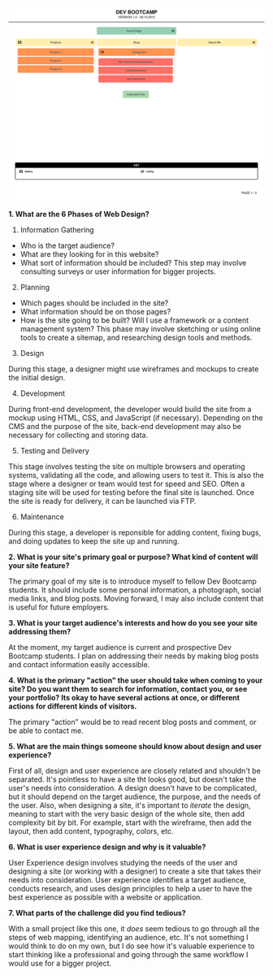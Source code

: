 ![Site Map](imgs/SiteMap.png "Site Map")

**1.  What are the 6 Phases of Web Design?**

1. Information Gathering
  * Who is the target audience?
  * What are they looking for in this website?
  * What sort of information should be included?
  This step may involve consulting surveys or user information for bigger projects.

2. Planning

  * Which pages should be included in the site?
  * What information should be on those pages?
  * How is the site going to be built?  Will I use a framework or a content management system?
  This phase may involve sketching or using online tools to create a sitemap, and researching design tools and methods.

3. Design

  During this stage, a designer might use wireframes and mockups to create the initial design.

4. Development

  During front-end development, the developer would build the site from a mockup using HTML, CSS, and JavaScript (if necessary).  Depending on the CMS and the purpose of the site, back-end development may also be necessary for collecting and storing data.

5. Testing and Delivery

  This stage involves testing the site on multiple browsers and operating systems, validating all the code, and allowing users to test it.  This is also the stage where a designer or team would test for speed and SEO.  Often a staging site will be used for testing before the final site is launched.  Once the site is ready for delivery, it can be launched via FTP.

6. Maintenance

  During this stage, a developer is reponsible for adding content, fixing bugs, and doing updates to keep the site up and running.

**2.  What is your site's primary goal or purpose?  What kind of content will your site feature?**

The primary goal of my site is to introduce myself to fellow Dev Bootcamp students.  It should include some personal information, a photograph, social media links, and blog posts.  Moving forward, I may also include content that is useful for future employers.

**3.  What is your target audience's interests and how do you see your site addressing them?**

At the moment, my target audience is current and prospective Dev Bootcamp students.  I plan on addressing their needs by making blog posts and contact information easily accessible.

**4.  What is the primary "action" the user should take when coming to your site?  Do you want them to search for information, contact you, or see your portfolio?  Its okay to have several actions at once, or different actions for different kinds of visitors.**

The primary "action" would be to read recent blog posts and comment, or be able to contact me.

**5.  What are the main things someone should know about design and user experience?**

First of all, design and user experience are closely related and shouldn't be separated.  It's pointless to have a site tht looks good, but doesn't take the user's needs into consideration.  A design doesn't have to be complicated, but it should depend on the target audience, the purpose, and the needs of the user.   Also, when designing a site, it's important to *iterate* the design, meaning to start with the very basic design of the whole site, then add complexity bit by bit.  For example, start with the wireframe, then add the layout, then add content, typography, colors, etc.

**6.  What is user experience design and why is it valuable?**

User Experience design involves studying the needs of the user and designing a site (or working with a designer) to create a site that takes their needs into consideration.  User experience identifies a target audience, conducts research, and uses design principles to help a user to have the best experience as possible with a website or application.

**7.  What parts of the challenge did you find tedious?**

With a small project like this one, it *does* seem tedious to go through all the steps of web mapping, identifying an audience, etc.  It's not something I would think to do on my own, but I do see how it's valuable experience to start thinking like a professional and going through the same workflow I would use for a bigger project.
